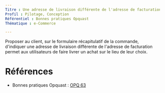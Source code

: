 ```yaml
---
Titre : Une adresse de livraison différente de l'adresse de facturation peut être spécifiée.
Profil : Pilotage, Conception
Référentiel : Bonnes pratiques Opquast
Thématique : e-Commerce

---
```

Proposer au client, sur le formulaire récapitulatif de la commande, d'indiquer une adresse de livraison différente de l'adresse de facturation permet aux utilisateurs de faire livrer un achat sur le lieu de leur choix.

# Références

* Bonnes pratiques Opquast : [OPQ 63](https://checklists.opquast.com/fr/qualiteweb/une-adresse-de-livraison-differente-de-ladresse-de-facturation-peut-etre-specifiee)
